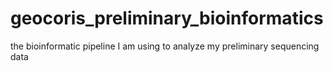 # geocoris_preliminary_bioinformatics
the bioinformatic pipeline I am using to analyze my preliminary sequencing data
